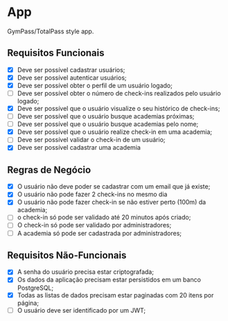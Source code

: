 # App

GymPass/TotalPass style app.

## Requisitos Funcionais

- [x] Deve ser possível cadastrar usuários;
- [x] Deve ser possível autenticar usuários;
- [x] Deve ser possível obter o perfil de um usuário logado;
- [ ] Deve ser possível obter o número de check-ins realizados pelo usuário logado;
- [x] Deve ser possível que o usuário visualize o seu histórico de check-ins;
- [ ] Deve ser possível que o usuário busque academias próximas;
- [ ] Deve ser possível que o usuário busque academias pelo nome;
- [x] Deve ser possível que o usuário realize check-in em uma academia;
- [ ] Deve ser possível validar o check-in de um usuário;
- [x] Deve ser possível cadastrar uma academia

## Regras de Negócio

- [x] O usuário não deve poder se cadastrar com um email que já existe;
- [x] O usuário não pode fazer 2 check-ins no mesmo dia
- [x] O usuário não pode fazer check-in se não estiver perto (100m) da academia;
- [ ] o check-in só pode ser validado até 20 minutos após criado;
- [ ] O check-in só pode ser validado por administradores;
- [ ] A academia só pode ser cadastrada por administradores;

## Requisitos Não-Funcionais

- [x] A senha do usuário precisa estar criptografada;
- [x] Os dados da aplicação precisam estar persistidos em um banco PostgreSQL;
- [x] Todas as listas de dados precisam estar paginadas com 20 itens por página;
- [ ] O usuário deve ser identificado por um JWT;
